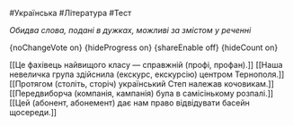 #Українська #Література #Тест

*Обидва слова, подані в дужках, можливі за змістом у реченні*

{noChangeVote on}
{hideProgress on}
{shareEnable off}
{hideCount on}

[[Це фахівець найвищого класу — справжній (профі, профан).]]
[[Наша невеличка група здійснила (екскурс, екскурсію) центром Тернополя.]]
[[Протягом (століть, сторіч) український Степ належав кочовикам.]]
[[Передвиборча (компанія, кампанія) була в самісінькому розпалі.]]
[[Цей (абонент, абонемент) дає нам право відвідувати басейн щосереди.]]
